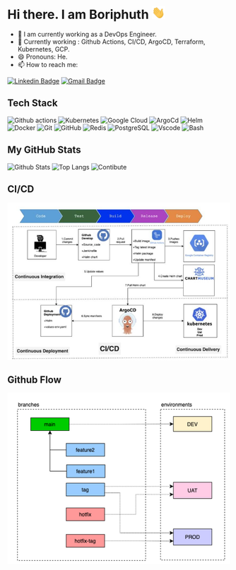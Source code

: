 # Hi there. I am Boriphuth <img src="https://raw.githubusercontent.com/safe2008/safe2008/main/wave.gif" width="30px">

- 🔭 I am currently working as a DevOps Engineer.
- 🌱 Currently working : Github Actions, CI/CD, ArgoCD, Terraform, Kubernetes, GCP.
- 😄 Pronouns: He.
- 📫 How to reach me: 

[![Linkedin Badge](https://img.shields.io/badge/LinkedIn-0077B5?style=for-the-badge&logo=linkedin&logoColor=white&link=https://www.linkedin.com/in/boriphuth-saensukphattraka/)](https://www.linkedin.com/in/boriphuth-saensukphattraka/)
[![Gmail Badge](https://img.shields.io/badge/Gmail-D14836?style=for-the-badge&logo=gmail&logoColor=white&link=mailto:boriphuth.sa@gmail.com)](mailto:boriphuth.sa@gmail.com)


## Tech Stack

![Github actions](https://img.shields.io/badge/Tool-Github_Actions-2088FF?style=flat-square&logo=github-actions&logoColor=white)
![Kubernetes](https://img.shields.io/badge/Tools-Kubernetes-informational?style=flat&logo=kubernetes&logoColor=white)
![Google Cloud](https://img.shields.io/badge/Cloud-Google_Cloud_Platform-1a73e8?style=flat-square&logo=google-cloud&logoColor=white)
![ArgoCd](https://img.shields.io/badge/Tools-ArgoCD-informational?style=flat&logo=ArgoCDlogoColor=white)
![Helm](https://img.shields.io/badge/Tools-Helm-informational?style=flat&logo=HelmlogoColor=white)
![Docker](https://img.shields.io/badge/Tools-Docker-46a2f1?style=flat-square&logo=docker&logoColor=white)
![Git](https://img.shields.io/badge/Tools-Git-F05032?style=flat-square&logo=git&logoColor=white)
![GitHub](https://img.shields.io/badge/Tools-GitHub-181717?style=flat-square&logo=github)
![Redis](https://img.shields.io/badge/Tools-Redis-red?style=flat-square&logo=Redis&logoColor=white)
![PostgreSQL](https://img.shields.io/badge/Tools-PostgreSQL-336791?style=flat-square&logo=postgresql&logoColor=white)
![Vscode](https://img.shields.io/badge/Editor-VsCode-informational?style=flat&logo=VsCodelogoColor=white)
![Bash](https://img.shields.io/badge/Shell-Bash-informational?style=flat&logo=gnu-bash&logoColor=white)

## My GitHub Stats

![Github Stats](https://github-readme-stats.vercel.app/api?username=safe2008&count_private=true&show_icons=true&include_all_commits=true)
![Top Langs](https://github-readme-stats.vercel.app/api/top-langs/?username=safe2008&hide=TeX&layout=compact)
![Contibute](https://github-readme-streak-stats.herokuapp.com/?user=safe2008&theme=light)

## CI/CD
<img src="https://raw.githubusercontent.com/safe2008/safe2008/main/CI_CD.png">

## Github Flow
<img src="https://raw.githubusercontent.com/safe2008/safe2008/main/github-flow.png">
